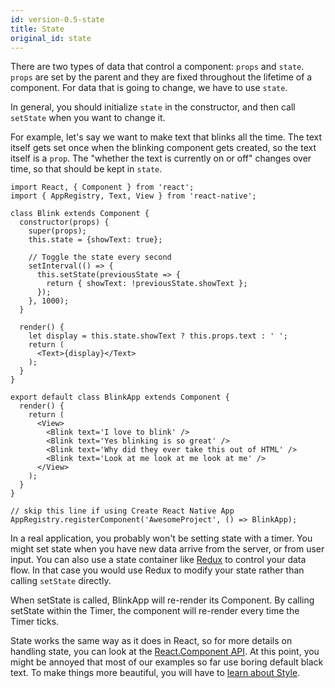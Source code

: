 ```yaml
---
id: version-0.5-state
title: State
original_id: state
---
```


There are two types of data that control a component: `props` and `state`.
`props` are set by the parent and they are fixed throughout the lifetime of a
component. For data that is going to change, we have to use `state`.

In general, you should initialize `state` in the constructor, and then call
`setState` when you want to change it.

For example, let's say we want to make text that blinks all the time. The text
itself gets set once when the blinking component gets created, so the text
itself is a `prop`. The "whether the text is currently on or off" changes over
time, so that should be kept in `state`.

```ReactNativeWebPlayer
import React, { Component } from 'react';
import { AppRegistry, Text, View } from 'react-native';

class Blink extends Component {
  constructor(props) {
    super(props);
    this.state = {showText: true};

    // Toggle the state every second
    setInterval(() => {
      this.setState(previousState => {
        return { showText: !previousState.showText };
      });
    }, 1000);
  }

  render() {
    let display = this.state.showText ? this.props.text : ' ';
    return (
      <Text>{display}</Text>
    );
  }
}

export default class BlinkApp extends Component {
  render() {
    return (
      <View>
        <Blink text='I love to blink' />
        <Blink text='Yes blinking is so great' />
        <Blink text='Why did they ever take this out of HTML' />
        <Blink text='Look at me look at me look at me' />
      </View>
    );
  }
}

// skip this line if using Create React Native App
AppRegistry.registerComponent('AwesomeProject', () => BlinkApp);
```

In a real application, you probably won't be setting state with a timer. You
might set state when you have new data arrive from the server, or from user
input. You can also use a state container like
[Redux](http://redux.js.org/index.html) to control your data flow. In that case
you would use Redux to modify your state rather than calling `setState`
directly.

When setState is called, BlinkApp will re-render its Component. By calling
setState within the Timer, the component will re-render every time the Timer
ticks.

State works the same way as it does in React, so for more details on handling
state, you can look at the
[React.Component API](https://reactjs.org/docs/react-component.html#setstate).
At this point, you might be annoyed that most of our examples so far use boring
default black text. To make things more beautiful, you will have to
[learn about Style](style.md).
